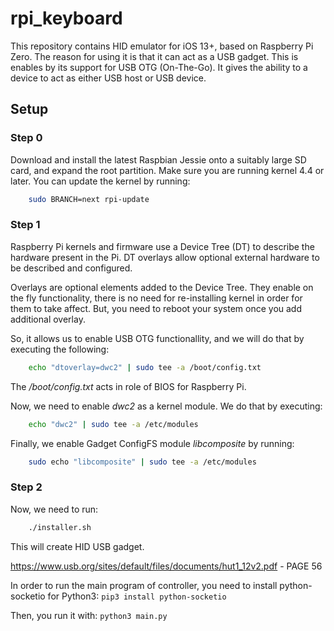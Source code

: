 # rpi_keyboard

This repository contains HID emulator for iOS 13+, based on Raspberry Pi Zero. The reason for using it is that it can act as a USB gadget. This is enables by its support for USB OTG (On-The-Go). It gives the ability to a device to act as either USB host or USB device.

## Setup

### Step 0

Download and install the latest Raspbian Jessie onto a suitably large SD card, and expand the root partition. Make sure you are running kernel 4.4 or later. You can update the kernel by running:

```bash
    sudo BRANCH=next rpi-update
```

### Step 1

Raspberry Pi kernels and firmware use a Device Tree (DT) to describe the hardware present in the Pi. DT overlays allow optional external hardware to be described and configured. 

Overlays are optional elements added to the Device Tree. They enable on the fly functionality, there is no need for re-installing kernel in order for them to take affect. But, you need to reboot your system once you add additional overlay.

So, it allows us to enable USB OTG functionallity, and we will do that by executing the following:

```bash
    echo "dtoverlay=dwc2" | sudo tee -a /boot/config.txt
```

The */boot/config.txt* acts in role of BIOS for Raspberry Pi. 

Now, we need to enable *dwc2* as a kernel module. We do that by executing:

```bash
    echo "dwc2" | sudo tee -a /etc/modules
```

Finally, we enable Gadget ConfigFS module *libcomposite* by running:

```bash
    sudo echo "libcomposite" | sudo tee -a /etc/modules
```

### Step 2

Now, we need to run:

```bash
    ./installer.sh
```

This will create HID USB gadget.


https://www.usb.org/sites/default/files/documents/hut1_12v2.pdf - PAGE 56 

In order to run the main program of controller, you need to install python-socketio for Python3:
``
    pip3 install python-socketio
``

Then, you run it with:
``
    python3 main.py
``